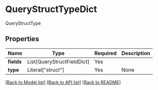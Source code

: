 # QueryStructTypeDict

QueryStructType

## Properties
| Name | Type | Required | Description |
| ------------ | ------------- | ------------- | ------------- |
**fields** | List[QueryStructFieldDict] | Yes |  |
**type** | Literal["struct"] | Yes | None |


[[Back to Model list]](../../../README.md#models-v1-link) [[Back to API list]](../../../README.md#apis-v1-link) [[Back to README]](../../../README.md)
